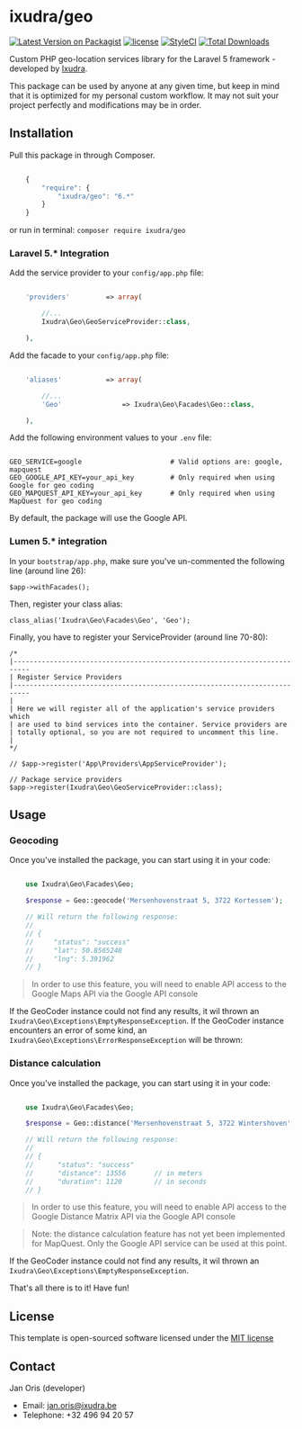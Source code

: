 ixudra/geo
===============

[![Latest Version on Packagist](https://img.shields.io/packagist/v/ixudra/geo.svg?style=flat-square)](https://packagist.org/packages/ixudra/geo)
[![license](https://img.shields.io/github/license/ixudra/geo.svg)]()
[![StyleCI](https://styleci.io/repos/33857364/shield)](https://styleci.io/repos/33857364)
[![Total Downloads](https://img.shields.io/packagist/dt/ixudra/geo.svg?style=flat-square)](https://packagist.org/packages/ixudra/geo)

Custom PHP geo-location services library for the Laravel 5 framework - developed by [Ixudra](http://ixudra.be).

This package can be used by anyone at any given time, but keep in mind that it is optimized for my personal custom workflow. It may not suit your project perfectly and modifications may be in order.



## Installation

Pull this package in through Composer.

```js

    {
        "require": {
            "ixudra/geo": "6.*"
        }
    }

```

or run in terminal:
`composer require ixudra/geo`



### Laravel 5.* Integration

Add the service provider to your `config/app.php` file:

```php

    'providers'         => array(

        //...
        Ixudra\Geo\GeoServiceProvider::class,

    ),

```

Add the facade to your `config/app.php` file:

```php

    'aliases'           => array(

        //...
        'Geo'               => Ixudra\Geo\Facades\Geo::class,

    ),

```

Add the following environment values to your `.env` file:

```

GEO_SERVICE=google                      # Valid options are: google, mapquest 
GEO_GOOGLE_API_KEY=your_api_key         # Only required when using Google for geo coding
GEO_MAPQUEST_API_KEY=your_api_key       # Only required when using MapQuest for geo coding

```

By default, the package will use the Google API.

### Lumen 5.* integration

In your `bootstrap/app.php`, make sure you've un-commented the following line (around line 26):

```
$app->withFacades();
```

Then, register your class alias:
```
class_alias('Ixudra\Geo\Facades\Geo', 'Geo');
```

Finally, you have to register your ServiceProvider (around line 70-80):

```
/*
|--------------------------------------------------------------------------
| Register Service Providers
|--------------------------------------------------------------------------
|
| Here we will register all of the application's service providers which
| are used to bind services into the container. Service providers are
| totally optional, so you are not required to uncomment this line.
|
*/

// $app->register('App\Providers\AppServiceProvider');

// Package service providers
$app->register(Ixudra\Geo\GeoServiceProvider::class);
```



## Usage

### Geocoding

Once you've installed the package, you can start using it in your code:

```php

    use Ixudra\Geo\Facades\Geo;

    $response = Geo::geocode('Mersenhovenstraat 5, 3722 Kortessem');

    // Will return the following response:
    //
    // {
    //     "status": "success"
    //     "lat": 50.8565248
    //     "lng": 5.391962
    // }

```

 > In order to use this feature, you will need to enable API access to the Google Maps API via the Google API console

If the GeoCoder instance could not find any results, it wil thrown an `Ixudra\Geo\Exceptions\EmptyResponseException`. If the GeoCoder instance encounters an error of some kind, an `Ixudra\Geo\Exceptions\ErrorResponseException` will be thrown:


### Distance calculation

Once you've installed the package, you can start using it in your code:

```php

    use Ixudra\Geo\Facades\Geo;

    $response = Geo::distance('Mersenhovenstraat 5, 3722 Wintershoven', 'Kempische Steenweg 293, 3500 Hasselt')

    // Will return the following response:
    //
    // {
    //      "status": "success"
    //      "distance": 13556       // in meters
    //      "duration": 1120        // in seconds
    // }

```

 > In order to use this feature, you will need to enable API access to the Google Distance Matrix API via the Google API console
 
 > Note: the distance calculation feature has not yet been implemented for MapQuest. Only the Google API service can be used at this point.

If the GeoCoder instance could not find any results, it wil thrown an `Ixudra\Geo\Exceptions\EmptyResponseException`. 


That's all there is to it! Have fun!




## License

This template is open-sourced software licensed under the [MIT license](http://opensource.org/licenses/MIT)




## Contact

Jan Oris (developer)

- Email: jan.oris@ixudra.be
- Telephone: +32 496 94 20 57